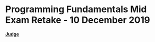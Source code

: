 # Programming Fundamentals Mid Exam Retake - 10 December 2019

[**Judge**](https://judge.softuni.bg/Contests/Practice/Index/1958)
